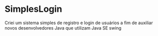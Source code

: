 # SimplesLogin
Criei um sistema simples de registro e login de usuários a fim de auxiliar novos desenvolvedores Java que utilizam Java SE swing
